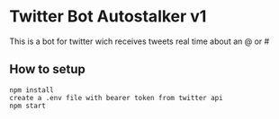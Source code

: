 # Twitter Bot Autostalker v1

This is a bot for twitter wich receives tweets real time about an @ or #

## How to setup
```
npm install
create a .env file with bearer token from twitter api
npm start
```